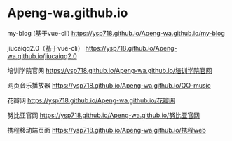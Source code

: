 # Apeng-wa.github.io

my-blog (基于vue-cli)
https://ysp718.github.io/Apeng-wa.github.io/my-blog 

jiucaiqq2.0（基于vue-cli）
https://ysp718.github.io/Apeng-wa.github.io/jiucaiqq2.0

培训学院官网
https://ysp718.github.io/Apeng-wa.github.io/培训学院官网

网页音乐播放器
https://ysp718.github.io/Apeng-wa.github.io/QQ-music

花瓣网
https://ysp718.github.io/Apeng-wa.github.io/花瓣网

努比亚官网
https://ysp718.github.io/Apeng-wa.github.io/努比亚官网

携程移动端页面
https://ysp718.github.io/Apeng-wa.github.io/携程web
